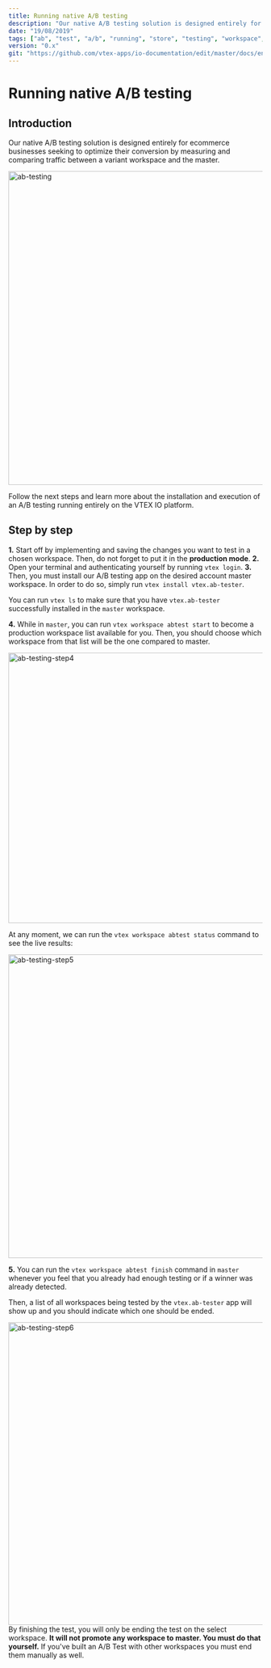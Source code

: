 ```yaml
---
title: Running native A/B testing
description: "Our native A/B testing solution is designed entirely for ecommerce businesses seeking to optimize their conversion by measuring and comparing traffic between a variant workspace and the master."
date: "19/08/2019"
tags: ["ab", "test", "a/b", "running", "store", "testing", "workspace", "native"]
version: "0.x"
git: "https://github.com/vtex-apps/io-documentation/edit/master/docs/en/Recipes/store/running-native-ab-testing.md"
---
```


# Running native A/B testing

## Introduction

Our native A/B testing solution is designed entirely for ecommerce businesses seeking to optimize their conversion by measuring and comparing traffic between a variant workspace and the master.

<img width="621" alt="ab-testing" src="https://user-images.githubusercontent.com/52087100/64129197-21a62780-cd91-11e9-86f9-1ec8a3d2e2c8.png">

Follow the next steps and learn more about the installation and execution of an A/B testing running entirely on the VTEX IO platform.  

## Step by step

**1.** Start off by implementing and saving the changes you want to test in a chosen workspace. Then, do not forget to put it in the **production mode**. 
**2.** Open your terminal and authenticating yourself by running `vtex login`.
**3.** 	Then, you must install our A/B testing app on the desired account master workspace. In order to do so, simply run `vtex install vtex.ab-tester`. 

<div class="alert alert-info">
 You can run <code>vtex ls</code> to make sure that you have <code>vtex.ab-tester</code> successfully installed in the <code>master</code> workspace. 
</div>

**4.** 	While in `master`, you can run `vtex workspace abtest start` to become a production workspace list available for you. Then, you should choose which workspace from that list will be the one compared to master. 

<img width="535" alt="ab-testing-step4" src="https://user-images.githubusercontent.com/52087100/64129583-50bd9880-cd93-11e9-8b80-f1fe4cad943b.png">

At any moment, we can run the `vtex workspace abtest status` command to see the live results: 

<img width="601" alt="ab-testing-step5" src="https://user-images.githubusercontent.com/52087100/64129599-69c64980-cd93-11e9-85fd-575665fbf532.png">

**5.**	You can run the `vtex workspace abtest finish` command in `master` whenever you feel that you already had enough testing or if a winner was already detected. 

Then, a list of all workspaces being tested  by the `vtex.ab-tester` app will show up and you should indicate which one should be ended. 

<img width="599" alt="ab-testing-step6" src="https://user-images.githubusercontent.com/52087100/64129622-a7c36d80-cd93-11e9-9b77-9a0bae552439.png">

<div class="alert alert-warning">
By finishing the test, you will only be ending the test on the select workspace. <strong>It will not promote any workspace to master.  You must do that yourself.</strong> If you've built an A/B Test with other workspaces you must end them manually as well.
</div>
